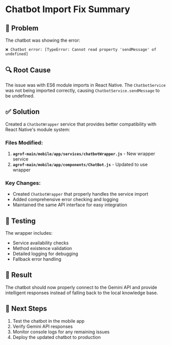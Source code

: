 # Chatbot Import Fix Summary

## 🐛 Problem
The chatbot was showing the error:
```
❌ Chatbot error: [TypeError: Cannot read property 'sendMessage' of undefined]
```

## 🔍 Root Cause
The issue was with ES6 module imports in React Native. The `ChatbotService` was not being imported correctly, causing `ChatbotService.sendMessage` to be undefined.

## ✅ Solution
Created a `ChatbotWrapper` service that provides better compatibility with React Native's module system:

### Files Modified:
1. **`agrof-main/mobile/app/services/chatbotWrapper.js`** - New wrapper service
2. **`agrof-main/mobile/app/components/ChatBot.js`** - Updated to use wrapper

### Key Changes:
- Created `ChatbotWrapper` that properly handles the service import
- Added comprehensive error checking and logging
- Maintained the same API interface for easy integration

## 🧪 Testing
The wrapper includes:
- Service availability checks
- Method existence validation
- Detailed logging for debugging
- Fallback error handling

## 🚀 Result
The chatbot should now properly connect to the Gemini API and provide intelligent responses instead of falling back to the local knowledge base.

## 📝 Next Steps
1. Test the chatbot in the mobile app
2. Verify Gemini API responses
3. Monitor console logs for any remaining issues
4. Deploy the updated chatbot to production
